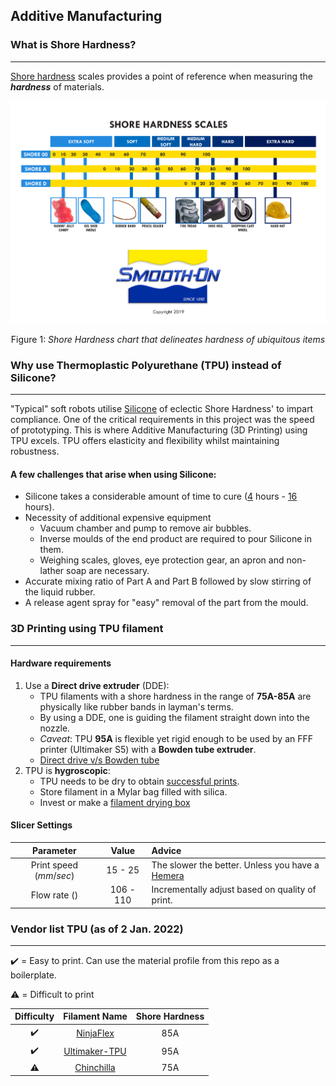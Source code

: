 ## Additive Manufacturing 

### What is Shore Hardness?

---

[Shore hardness](https://www.smooth-on.com/page/durometer-shore-hardness-scale/) scales provides a point of reference when measuring the ***hardness*** of materials. 

![Shore Hardness chart](Images/durometer_chart.PNG)<div align="center">Figure 1: *Shore Hardness chart that delineates hardness of ubiquitous items*</div>

### Why use Thermoplastic Polyurethane (TPU) instead of Silicone?

---

"Typical" soft robots utilise [Silicone](https://www.smooth-on.com/products/ecoflex-00-30/) of eclectic Shore Hardness' to impart compliance. One of the critical requirements in this project was the speed of prototyping. This is where Additive Manufacturing (3D Printing) using TPU excels. TPU offers elasticity and flexibility whilst maintaining robustness.  

#### A few challenges that arise when using Silicone:

- Silicone takes a considerable amount of time to cure ([4](https://www.smooth-on.com/products/ecoflex-00-30/) hours - [16](https://www.smooth-on.com/products/dragon-skin-30/) hours). 
- Necessity of additional expensive equipment
    - Vacuum chamber and pump to remove air bubbles.
    - Inverse moulds of the end product are required to pour Silicone in them.
    - Weighing scales, gloves, eye protection gear, an apron and non-lather soap are necessary. 
- Accurate mixing ratio of Part A and Part B followed by slow stirring of the liquid rubber.
- A release agent spray for "easy" removal of the part from the mould.

### 3D Printing using TPU filament

---

#### Hardware requirements 

1. Use a **Direct drive extruder** (DDE): 
    - TPU filaments with a shore hardness in the range of **75A-85A** are physically like rubber bands in layman's terms. 
    - By using a DDE, one is guiding the filament straight down into the nozzle.
    - _Caveat_: TPU **95A** is flexible yet rigid enough to be used by an FFF printer (Ultimaker S5) with a **Bowden tube extruder**. 
    - [Direct drive v/s Bowden tube](https://www.3djake.com/info/guide/direct-drive-extruder-vs-bowden-extruder) 
2. TPU is **hygroscopic**:
    - TPU needs to be dry to obtain [successful prints](https://www.printables.com/model/339968-wet-filament-in-comparison-to-dry-filament-tpu-fle). 
    - Store filament in a Mylar bag filled with silica. 
    - Invest or make a [filament drying box](https://www.amazon.com/SUNLU-Filament-Filadryer-Compatible-Filaments/dp/B0B4WKQR24)

#### Slicer Settings 

|Parameter                  |Value          |Advice                                         | 
|:---:                      |:---:          |:---                                           |
|Print speed ($mm/sec$)     | 15 - 25     |The slower the better. Unless you have a [Hemera](https://e3d-online.com/pages/hemera-feature-page)|
|Flow rate ($`%`$)            | 106 - 110   |Incrementally adjust based on quality of print.|


### Vendor list TPU (as of 2 Jan. 2022)

--- 

:heavy_check_mark: = Easy to print. Can use the material profile from this repo as a boilerplate. 

:warning: = Difficult to print

|Difficulty          | Filament Name  | Shore Hardness | 
|:---:               | :---:          | :---:          |     
| :heavy_check_mark: | [NinjaFlex](https://ninjatek.com/shop/ninjaflex/)      | 85A            |     
| :heavy_check_mark: | [Ultimaker-TPU](https://www.matterhackers.com/store/l/ultimaker-tpu-filament/sk/M5ZFDTT3)      | 95A            |    
| :warning:| [Chinchilla](https://ninjatek.com/shop/chinchilla/)      | 75A            |     